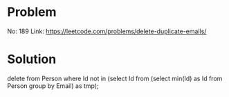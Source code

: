 # Problem

No: 189
Link: https://leetcode.com/problems/delete-duplicate-emails/

# Solution

delete from Person where Id not in (select Id from (select min(Id) as Id from Person group by Email) as tmp);